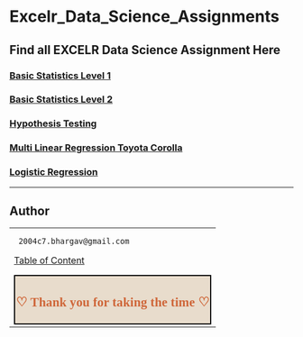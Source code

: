 # Excelr_Data_Science_Assignments

## Find all EXCELR Data Science Assignment Here

### [Basic Statistics Level 1](https://github.com/BhargavSimha25/Basic_stats_1)

### [Basic Statistics Level 2](https://github.com/BhargavSimha25/Confidence-Interval)

### [Hypothesis Testing](https://github.com/BhargavSimha25/Hypothesis_Testing)

### [Multi Linear Regression Toyota Corolla](https://github.com/BhargavSimha25/Multi-Linear-Regression)

### [Logistic Regression](https://github.com/BhargavSimha25/Logistics-Regression)


___

## Author

<table>
<tr>
<td>
     
     2004c7.bhargav@gmail.com


[Table of Content](#0.1)

<div style="display:fill;
            border-radius: false;
            border-style: solid;
            border-color:#000000;
            border-style: false;
            border-width: 2px;
            color:#CF673A;
            font-size:15px;
            font-family: Georgia;
            background-color:#E8DCCC;
            text-align:center;
            letter-spacing:0.1px;
            padding: 0.1em;">

**<h2>♡ Thank you for taking the time ♡**
